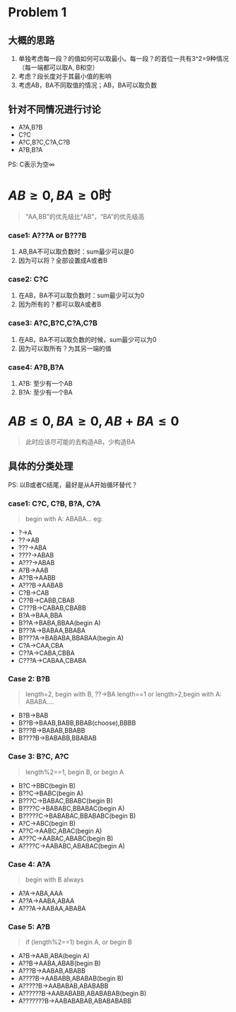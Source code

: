 # Problem 1
## 大概的思路
1. 单独考虑每一段？的值如何可以取最小。每一段？的首位一共有3^2=9种情况（每一端都可以取A, B和空）
2. 考虑？段长度对于其最小值的影响
3. 考虑AB，BA不同取值的情况；AB，BA可以取负数
## 针对不同情况进行讨论
- A?A,B?B
- C?C
- A?C,B?C,C?A,C?B
- A?B,B?A

PS: C表示为空$\infty$


# $AB\geq0,BA\geq0$时
> "AA,BB"的优先级比“AB”，“BA”的优先级高
### case1: A???A or B???B
1. AB,BA不可以取负数时：sum最少可以是0
2. 因为可以将？全部设置成A或者B

### case2: C?C
1. 在AB，BA不可以取负数时：sum最少可以为0
2. 因为所有的？都可以取A或者B

### case3: A?C,B?C,C?A,C?B
1. 在AB，BA不可以取负数的时候，sum最少可以为0
2. 因为可以取所有？为其另一端的值 

### case4: A?B,B?A
1. A?B: 至少有一个AB
2. B?A: 至少有一个BA

# $AB\leq0,BA\geq0,AB+BA\leq0$
> 此时应该尽可能的去构造AB，少构造BA

## 具体的分类处理
PS: 以B或者C结尾，最好是从A开始循环替代？
### case1: C?C, C?B, B?A, C?A
> begin with A: ABABA...
eg:
- ?->A
- ??->AB
- ???->ABA
- ????->ABAB
- A???->ABAB
- A?B->AAB
- A??B->AABB
- A???B->AABAB
- C?B->CAB
- C??B->CABB,CBAB
- C???B->CABAB,CBABB
- B?A->BAA,BBA
- B??A->BABA,BBAA(begin A)
- B???A->BABAA,BBABA
- B????A->BABABA,BBABAA(begin A)
- C?A->CAA,CBA
- C??A->CABA,CBBA
- C???A->CABAA,CBABA

### Case 2: B?B
> length=2, begin with B, ??->BA
> length==1 or length>2,begin with A: ABABA....
- B?B->BAB
- B??B->BAAB,BABB,BBAB(choose),BBBB
- B???B->BABAB,BBABB
- B????B->BABABB,BBABAB

### Case 3: B?C, A?C
> length%2==1, begin B, or begin A
- B?C->BBC(begin B)
- B??C->BABC(begin A)
- B???C->BABAC,BBABC(begin B)
- B????C->BABABC,BBABAC(begin A)
- B?????C->BABABAC,BBABABC(begin B)
- A?C->ABC(begin B)
- A??C->AABC,ABAC(begin A)
- A???C->AABAC,ABABC(begin B)
- A????C->AABABC,ABABAC(begin A)

### Case 4: A?A
> begin with B always
- A?A->ABA,AAA
- A??A->AABA,ABAA
- A???A->AABAA,ABABA


### Case 5: A?B
> if (length%2==1) begin A, or begin B
- A?B->AAB,ABA(begin A)
- A??B->AABA,ABAB(begin B)
- A???B->AABAB,ABABB
- A????B->AABABB,ABABAB(begin B)
- A?????B->AABABAB,ABABABB
- A??????B->AABABABB,ABABABAB(begin B)
- A???????B->AABABABAB,ABABABABB